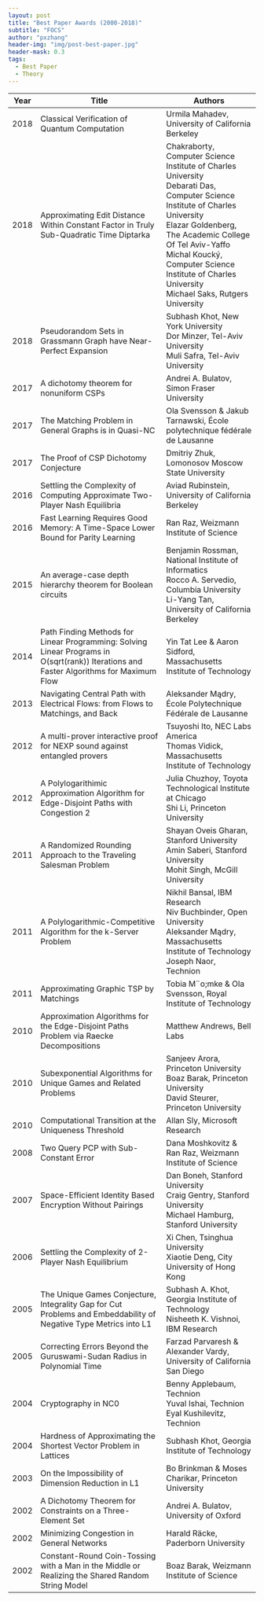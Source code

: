 ```yaml
---
layout: post
title: "Best Paper Awards (2000-2018)"
subtitle: "FOCS"
author: "pxzhang"
header-img: "img/post-best-paper.jpg"
header-mask: 0.3
tags:
  - Best Paper
  - Theory
---
```


<style>
.table {
	font-size:12px;
}
table td {
	vertical-align: middle;
}
table th:nth-of-type(2) {
    width: 240px;
}

</style>

| Year | Title | Authors |
| --- | --- | --- |
| 2018 | Classical Verification of Quantum Computation | Urmila Mahadev, University of California Berkeley |
| 2018 | Approximating Edit Distance Within Constant Factor in Truly Sub-Quadratic Time	Diptarka | Chakraborty, Computer Science Institute of Charles University<br>Debarati Das, Computer Science Institute of Charles University<br>Elazar Goldenberg, The Academic College Of Tel Aviv-Yaffo<br>Michal Koucký, Computer Science Institute of Charles University<br>Michael Saks, Rutgers University |
| 2018 | Pseudorandom Sets in Grassmann Graph have Near-Perfect Expansion | Subhash Khot, New York University<br>Dor Minzer, Tel-Aviv University<br>Muli Safra, Tel-Aviv University |
| 2017 | A dichotomy theorem for nonuniform CSPs | Andrei A. Bulatov, Simon Fraser University |
| 2017 | The Matching Problem in General Graphs is in Quasi-NC | Ola Svensson & Jakub Tarnawski, École polytechnique fédérale de Lausanne |
| 2017 | The Proof of CSP Dichotomy Conjecture | Dmitriy Zhuk, Lomonosov Moscow State University |
| 2016 | Settling the Complexity of Computing Approximate Two-Player Nash Equilibria | Aviad Rubinstein, University of California Berkeley |
| 2016 | Fast Learning Requires Good Memory: A Time-Space Lower Bound for Parity Learning | Ran Raz, Weizmann Institute of Science |
| 2015 | An average-case depth hierarchy theorem for Boolean circuits | Benjamin Rossman, National Institute of Informatics<br>Rocco A. Servedio, Columbia University<br>Li-Yang Tan, University of California Berkeley |
| 2014 | Path Finding Methods for Linear Programming: Solving Linear Programs in O(sqrt(rank)) Iterations and Faster Algorithms for Maximum Flow | Yin Tat Lee & Aaron Sidford, Massachusetts Institute of Technology |
| 2013 | Navigating Central Path with Electrical Flows: from Flows to Matchings, and Back | Aleksander Mądry, École Polytechnique Fédérale de Lausanne |
| 2012 | A multi-prover interactive proof for NEXP sound against entangled provers | Tsuyoshi Ito, NEC Labs America<br>Thomas Vidick, Massachusetts Institute of Technology |
| 2012 | A Polylogarithimic Approximation Algorithm for Edge-Disjoint Paths with Congestion 2 | Julia Chuzhoy, Toyota Technological Institute at Chicago<br>Shi Li, Princeton University |
| 2011 | A Randomized Rounding Approach to the Traveling Salesman Problem | Shayan Oveis Gharan, Stanford University<br>Amin Saberi, Stanford University<br>Mohit Singh, McGill University |
| 2011 | A Polylogarithmic-Competitive Algorithm for the k-Server Problem | Nikhil Bansal, IBM Research<br>Niv Buchbinder, Open University<br>Aleksander Mądry, Massachusetts Institute of Technology<br>Joseph Naor, Technion |
| 2011 | Approximating Graphic TSP by Matchings | Tobia M¨o;mke & Ola Svensson, Royal Institute of Technology |
| 2010 | Approximation Algorithms for the Edge-Disjoint Paths Problem via Raecke Decompositions | Matthew Andrews, Bell Labs |
| 2010 | Subexponential Algorithms for Unique Games and Related Problems | Sanjeev Arora, Princeton University<br>Boaz Barak, Princeton University<br>David Steurer, Princeton University |
| 2010 | Computational Transition at the Uniqueness Threshold | Allan Sly, Microsoft Research |
| 2008 | Two Query PCP with Sub-Constant Error | Dana Moshkovitz & Ran Raz, Weizmann Institute of Science |
| 2007 | Space-Efficient Identity Based Encryption Without Pairings	| Dan Boneh, Stanford University<br>Craig Gentry, Stanford University<br>Michael Hamburg, Stanford University |
| 2006 | Settling the Complexity of 2-Player Nash Equilibrium | Xi Chen, Tsinghua University<br>Xiaotie Deng, City University of Hong Kong |
| 2005 | The Unique Games Conjecture, Integrality Gap for Cut Problems and Embeddability of Negative Type Metrics into L1 | Subhash A. Khot, Georgia Institute of Technology<br>Nisheeth K. Vishnoi, IBM Research |
| 2005 | Correcting Errors Beyond the Guruswami-Sudan Radius in Polynomial Time	| Farzad Parvaresh & Alexander Vardy, University of California San Diego |
| 2004 | Cryptography in NC0 | Benny Applebaum, Technion<br>Yuval Ishai, Technion<br>Eyal Kushilevitz, Technion |
| 2004 | Hardness of Approximating the Shortest Vector Problem in Lattices | Subhash Khot, Georgia Institute of Technology |
| 2003 | On the Impossibility of Dimension Reduction in L1 | Bo Brinkman & Moses Charikar, Princeton University |
| 2002 | A Dichotomy Theorem for Constraints on a Three-Element Set | Andrei A. Bulatov, University of Oxford |
| 2002 | Minimizing Congestion in General Networks | Harald Räcke, Paderborn University |
| 2002 | Constant-Round Coin-Tossing with a Man in the Middle or Realizing the Shared Random String Model |	Boaz Barak, Weizmann Institute of Science |
